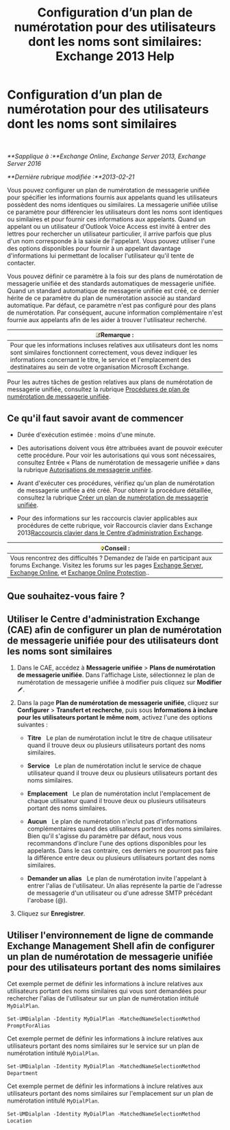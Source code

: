 ﻿---
title: 'Configuration d’un plan de numérotation pour des utilisateurs dont les noms sont similaires: Exchange 2013 Help'
TOCTitle: Configuration d’un plan de numérotation pour des utilisateurs dont les noms sont similaires
ms:assetid: 14783f45-95f5-49de-8215-0a3aef7dc034
ms:mtpsurl: https://technet.microsoft.com/fr-fr/library/Bb266943(v=EXCHG.150)
ms:contentKeyID: 51407158
ms.date: 05/23/2018
mtps_version: v=EXCHG.150
ms.translationtype: MT
---

# Configuration d’un plan de numérotation pour des utilisateurs dont les noms sont similaires

 

_**Sapplique à :**Exchange Online, Exchange Server 2013, Exchange Server 2016_

_**Dernière rubrique modifiée :**2013-02-21_

Vous pouvez configurer un plan de numérotation de messagerie unifiée pour spécifier les informations fournis aux appelants quand les utilisateurs possèdent des noms identiques ou similaires. La messagerie unifiée utilise ce paramètre pour différencier les utilisateurs dont les noms sont identiques ou similaires et pour fournir ces informations aux appelants. Quand un appelant ou un utilisateur d'Outlook Voice Access est invité à entrer des lettres pour rechercher un utilisateur particulier, il arrive parfois que plus d'un nom corresponde à la saisie de l'appelant. Vous pouvez utiliser l'une des options disponibles pour fournir à un appelant davantage d'informations lui permettant de localiser l'utilisateur qu'il tente de contacter.

Vous pouvez définir ce paramètre à la fois sur des plans de numérotation de messagerie unifiée et des standards automatiques de messagerie unifiée. Quand un standard automatique de messagerie unifiée est créé, ce dernier hérite de ce paramètre du plan de numérotation associé au standard automatique. Par défaut, ce paramètre n'est pas configuré pour des plans de numérotation. Par conséquent, aucune information complémentaire n'est fournie aux appelants afin de les aider à trouver l'utilisateur recherché.

<table>
<thead>
<tr class="header">
<th><img src="images/JJ159664.note(EXCHG.150).gif" title="Remarque" alt="Remarque" />Remarque :</th>
</tr>
</thead>
<tbody>
<tr class="odd">
<td>Pour que les informations incluses relatives aux utilisateurs dont les noms sont similaires fonctionnent correctement, vous devez indiquer les informations concernant le titre, le service et l'emplacement des destinataires au sein de votre organisation Microsoft Exchange.</td>
</tr>
</tbody>
</table>


Pour les autres tâches de gestion relatives aux plans de numérotation de messagerie unifiée, consultez la rubrique [Procédures de plan de numérotation de messagerie unifiée](um-dial-plan-procedures-exchange-2013-help.md).

## Ce qu'il faut savoir avant de commencer

  - Durée d'exécution estimée : moins d'une minute.

  - Des autorisations doivent vous être attribuées avant de pouvoir exécuter cette procédure. Pour voir les autorisations qui vous sont nécessaires, consultez Entrée « Plans de numérotation de messagerie unifiée » dans la rubrique [Autorisations de messagerie unifiée](unified-messaging-permissions-exchange-2013-help.md).

  - Avant d'exécuter ces procédures, vérifiez qu'un plan de numérotation de messagerie unifiée a été créé. Pour obtenir la procédure détaillée, consultez la rubrique [Créer un plan de numérotation de messagerie unifiée](create-a-um-dial-plan-exchange-2013-help.md).

  - Pour des informations sur les raccourcis clavier applicables aux procédures de cette rubrique, voir Raccourcis clavier dans Exchange 2013[Raccourcis clavier dans le Centre d’administration Exchange](keyboard-shortcuts-in-the-exchange-admin-center-exchange-online-protection-help.md).

<table>
<thead>
<tr class="header">
<th><img src="images/Bb125224.tip(EXCHG.150).gif" title="Conseil" alt="Conseil" />Conseil :</th>
</tr>
</thead>
<tbody>
<tr class="odd">
<td>Vous rencontrez des difficultés ? Demandez de l’aide en participant aux forums Exchange. Visitez les forums sur les pages <a href="https://go.microsoft.com/fwlink/p/?linkid=60612">Exchange Server</a>, <a href="https://go.microsoft.com/fwlink/p/?linkid=267542">Exchange Online</a>, et <a href="https://go.microsoft.com/fwlink/p/?linkid=285351">Exchange Online Protection</a>..</td>
</tr>
</tbody>
</table>


## Que souhaitez-vous faire ?

## Utiliser le Centre d'administration Exchange (CAE) afin de configurer un plan de numérotation de messagerie unifiée pour des utilisateurs dont les noms sont similaires

1.  Dans le CAE, accédez à **Messagerie unifiée** \> **Plans de numérotation de messagerie unifiée**. Dans l'affichage Liste, sélectionnez le plan de numérotation de messagerie unifiée à modifier puis cliquez sur **Modifier**![Icône Modifier](images/Bb124582.6f53ccb2-1f13-4c02-bea0-30690e6ea71d(EXCHG.150).gif "Icône Modifier").

2.  Dans la page **Plan de numérotation de messagerie unifiée**, cliquez sur **Configurer** \> **Transfert et recherche**, puis sous **Informations à inclure pour les utilisateurs portant le même nom**, activez l'une des options suivantes :
    
      - **Titre**   Le plan de numérotation inclut le titre de chaque utilisateur quand il trouve deux ou plusieurs utilisateurs portant des noms similaires.
    
      - **Service**   Le plan de numérotation inclut le service de chaque utilisateur quand il trouve deux ou plusieurs utilisateurs portant des noms similaires.
    
      - **Emplacement**   Le plan de numérotation inclut l'emplacement de chaque utilisateur quand il trouve deux ou plusieurs utilisateurs portant des noms similaires.
    
      - **Aucun**   Le plan de numérotation n'inclut pas d'informations complémentaires quand des utilisateurs portent des noms similaires. Bien qu'il s'agisse du paramètre par défaut, nous vous recommandons d'inclure l'une des options disponibles pour les appelants. Dans le cas contraire, ces derniers ne pourront pas faire la différence entre deux ou plusieurs utilisateurs portant des noms similaires.
    
      - **Demander un alias**   Le plan de numérotation invite l'appelant à entrer l'alias de l'utilisateur. Un alias représente la partie de l'adresse de messagerie d'un utilisateur ou d'une adresse SMTP précédant l'arobase (@).

3.  Cliquez sur **Enregistrer**.

## Utiliser l'environnement de ligne de commande Exchange Management Shell afin de configurer un plan de numérotation de messagerie unifiée pour des utilisateurs portant des noms similaires

Cet exemple permet de définir les informations à inclure relatives aux utilisateurs portant des noms similaires qui vous sont demandées pour rechercher l'alias de l'utilisateur sur un plan de numérotation intitulé `MyDialPlan`.

    Set-UMDialplan -Identity MyDialPlan -MatchedNameSelectionMethod PromptForAlias

Cet exemple permet de définir les informations à inclure relatives aux utilisateurs portant des noms similaires sur le service sur un plan de numérotation intitulé `MyDialPlan`.

    Set-UMDialplan -Identity MyDialPlan -MatchedNameSelectionMethod Department

Cet exemple permet de définir les informations à inclure relatives aux utilisateurs portant des noms similaires sur l'emplacement sur un plan de numérotation intitulé `MyDialPlan`.

    Set-UMDialplan -Identity MyDialPlan -MatchedNameSelectionMethod Location


